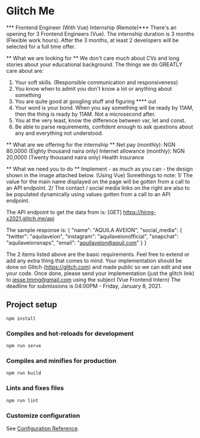 # Glitch Me
*** Frontend Engineer (With Vue) Internship (Remote)***
There's an opening for 3 Frontend Engineers (Vue). The internship duration is 3 months (Flexible work hours).
After the 3 months, at least 2 developers will be selected for a full time offer.

** What we are looking for **
We don't care much about CVs and long stories about your educational background. The things we do GREATLY care about are:
1. Your soft skills. (Responsible communication and responsiveness)
2. You know when to admit you don't know a lot or anything about something
3. You are quite good at googling stuff and figuring **** out
4. Your word is your bond. When you say something will be ready by 11AM, then the thing is ready by 11AM. Not a microsecond after.
5. You at the very least, know the difference between var, let and const.
6. Be able to parse requirements, confident enough to ask questions about any and everything not understood.

** What are we offering for the internship **
Net pay (monthly): NGN 80,0000 (Eighty thousand naira only)
Internet allowance (monthly): NGN 20,0000 (Twenty thousand naira only)
Health Insurance

** What we need you to do **
Implement - as much as you can - the design shown in the image attached below. (Using Vue)
Somethings to note:
1/ The value for the main name displayed on the page will be gotten from a call to an API endpoint.
2/ The contact / social media links on the right are also to be populated dynamically using values gotten from a call to an API endpoint.

The API endpoint to get the data from is: [GET] https://hirng-x2021.glitch.me/api

The sample response is:
{
  "name": "AQUILA AVEION",
  "social_media": {
    "twitter": "aquilaveion",
    "instagram": "aquilaveionofficial",
    "snapchat": "aquilaveionsnaps",
    "email": "aquilaveion@aquil.com"
  }
}


The 2 items listed above are the basic requirements. Feel free to extend or add any extra thing that comes to mind.
Your implementation should be done on Glitch (https://glitch.com) and made public so we can edit and see your code.
Once done, please send your implementation (just the glitch link) to jesse.tmmg@gmail.com using the subject (Vue Frontend Intern)
The deadline for submissions is 04:00PM - Friday, January 8, 2021.


## Project setup
```
npm install
```

### Compiles and hot-reloads for development
```
npm run serve
```

### Compiles and minifies for production
```
npm run build
```

### Lints and fixes files
```
npm run lint
```

### Customize configuration
See [Configuration Reference](https://cli.vuejs.org/config/).
